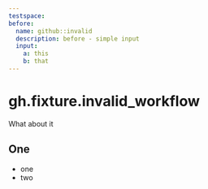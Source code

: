 ```yaml
---
testspace:
before:
  name: github::invalid
  description: before - simple input
  input: 
    a: this
    b: that
---
```


# gh.fixture.invalid_workflow
What about it

## One
* one
* two

